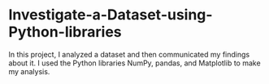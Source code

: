 # Investigate-a-Dataset-using-Python-libraries
In this project, I analyzed a dataset and then communicated my findings about it. I used the Python libraries NumPy, pandas, and Matplotlib to make my analysis.
